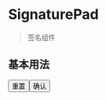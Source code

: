 # SignaturePad

> 签名组件

## 基本用法

<script lang="ts" setup>import {ref} from "vue";
const ldSignaturePad = ref();
const handleGetDataURL = () => {
  console.log(ldSignaturePad.value?.getSignatureDataURL());
};
const resetSignaturePad = () => {
  ldSignaturePad.value?.resetSignaturePad();
};
</script>
<div class="ld-signature-pad--base">
    <LdSignaturePad ref="ldSignaturePad"></LdSignaturePad>
    <button @click="resetSignaturePad">重置</button><button @click="handleGetDataURL">确认</button>
</div>

<style lang="scss" module>
.ld-signature-pad--base {
    width: 800px;
    height: 500px;
}
</style>
